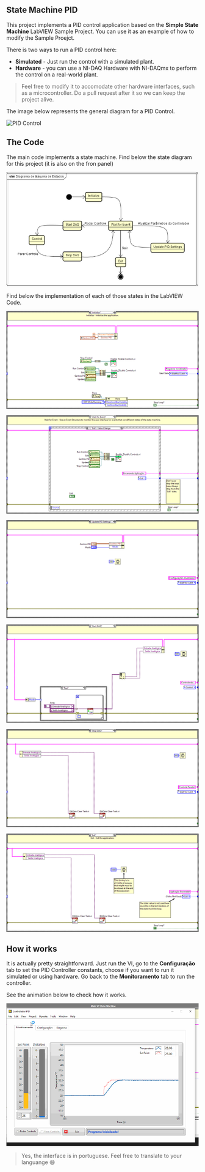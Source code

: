 ## State Machine PID

This project implements a PID control application based on the **Simple State Machine** LabVIEW Sample Project. You can use it as an example of how to modify the Sample Proejct.

There is two ways to run a PID control here: 

* **Simulated** - Just run the control with a simulated plant.
* **Hardware** - you can use a NI-DAQ Hardware with NI-DAQmx to perform the control on a real-world plant.

>Feel free to modify it to accomodate other hardware interfaces, such as a microcontroller. Do a pull request after it so we can keep the project alive.

The image below represents the general diagram for a PID Control.

![PID Control](https://ni.scene7.com/is/image/ni/12fbdcae1635?scl=1)

## The Code

The main code implements a state machine. Find below the state diagram for this project (it is also on the fron panel)

![State Diagram](https://github.com/FloresFelipe/State-Machine-PID/blob/master/Controle%20PID/documentation/StateMachineDiagram.PNG)

Find below the implementation of each of those states in the LabVIEW Code.

![Initialize](/Controle%20PID/documentation/PID_Maind1.png)

![Wait Event](/Controle%20PID/documentation/PID_Maind2.png)

![Update PID Settings](/Controle%20PID/documentation/PID_Maind5.png)

![Start DAQ](/Controle%20PID/documentation/PID_Maind6.png)

![Stop DAQ](/Controle%20PID/documentation/PID_Maind10.png)

![Exit](/Controle%20PID/documentation/PID_Maind11.png)


## How it works

It is actually pretty straightforward. Just run the VI, go to the **Configuração** tab to set the PID Controller constants, choose if you want to run it simulated or using hardware. Go back to the **Monitoramento** tab to run the controller.

See the animation below to check how it works.

![VI Operation](/Controle%20PID/documentation/pidViWorking.gif)

>Yes, the interface is in portuguese. Feel free to translate to your languange :smile:
